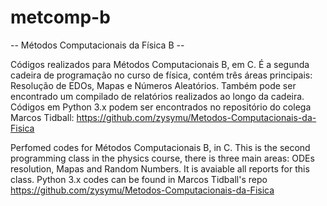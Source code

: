 # metcomp-b
-- Métodos Computacionais da Física B --

Códigos realizados para Métodos Computacionais B, em C. É a segunda cadeira de programação no curso de física, contém três áreas principais: Resolução de EDOs, Mapas e Números Aleatórios. Também pode ser encontrado um compilado de relatórios realizados ao longo da cadeira. Códigos em Python 3.x podem ser encontrados no repositório do colega Marcos Tidball: https://github.com/zysymu/Metodos-Computacionais-da-Fisica

Perfomed codes for Métodos Computacionais B, in C. This is the second programming class in the physics course, there is three main areas: ODEs resolution, Mapas and Random Numbers. It is avaiable all reports for this class. Python 3.x codes can be found in Marcos Tidball's repo https://github.com/zysymu/Metodos-Computacionais-da-Fisica
